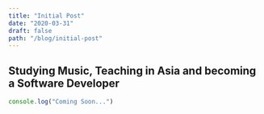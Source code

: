 ```yaml
---
title: "Initial Post"
date: "2020-03-31"
draft: false
path: "/blog/initial-post"
---
```


## Studying Music, Teaching in Asia and becoming a Software Developer

```js
console.log("Coming Soon...")
```
